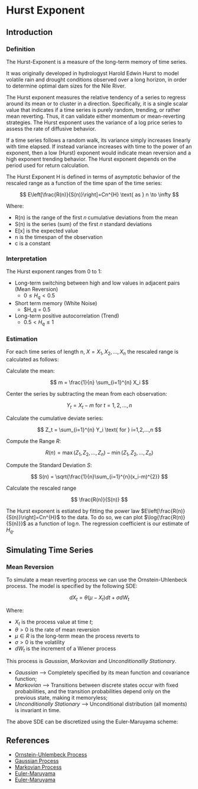 # Hurst Exponent

## Introduction

### Definition

The Hurst-Exponent is a measure of the long-term memory of time series.

It was originally developed in hydrologyst Harold Edwin Hurst to model volatile rain and drought conditions observed over a long horizon, in order to determine optimal dam sizes for the Nile River.

The Hurst exponent measures the relative tendency of a series to regress around its mean or to cluster in a direction. Specifically, it is a single scalar value that indicates if a time series is purely random, trending, or rather mean reverting. 
Thus, it can validate either momentum or mean-reverting strategies. The Hurst exponent uses the variance of a log price series to assess the rate of diffusive behavior.

If a time series follows a random walk, its variance simply increases linearly with time elapsed. If instead variance increases with time to the power of an exponent, then a low (Hurst) exponent would indicate mean reversion and a high exponent trending behavior. 
The Hurst exponent depends on the period used for return calculation.

The Hurst Exponent H is defined in terms of asymptotic behavior of the rescaled range as a function of the time span of the time series:

$$
E\left[\frac{R(n)}{S(n)}\right]=Cn^{H} \text{ as } n \to \infty
$$

Where:
- $\text{R(n)}$  is the range of the first 𝑛 cumulative deviations from the mean
- $\text{S(n)}$ is the series (sum) of the first 𝑛 standard deviations
- $\text{E[x]}$ is the expected value
- $\text{n}$ is the timespan of the observation
- $\text{c}$ is a constant

### Interpretation

The Hurst exponent ranges from 0 to 1:
- Long-term switching between high and low values in adjacent pairs (Mean Reversion)
  - $0 \leq H_q < 0.5$
- Short term memory (White Noise)
  - $H_q = 0.5
- Long-term positive autocorrelation (Trend)
  - $0.5 < H_q \leq 1$

### Estimation

For each time series of length $\text{n}$, $X=X_1, X_2, ..., X_n$ the rescaled range is calculated as follows:

Calculate the mean:

$$
m = \frac{1}{n} \sum_{i=1}^{n} X_i
$$

Center the series by subtracting the mean from each observation:

$$
Y_t = X_t-m \text{ for } t=1,2,...,n
$$

Calculate the cumulative deviate series:

$$
Z_t = \sum_{i=1}^{n} Y_i \text{ for } i=1,2,...,n
$$

Compute the Range $R$:

$$
R(n) = \max{(Z_1,Z_2,...,Z_n)} - \min{(Z_1,Z_2,...,Z_n)}
$$

Compute the Standard Deviation $S$:

$$
S(n) = \sqrt{\frac{1}{n}\sum_{i=1}^{n}(x_i-m)^{2}}
$$

Calculate the rescaled range 

$$
\frac{R(n)}{S(n)}
$$

The Hurst exponent is estiated by fitting the power law $E\left[\frac{R(n)}{S(n)}\right]=Cn^{H}$ to the data. To do so, we can plot $\log{\frac{R(n)}{S(n)}}$ as a function of $\log{n}$.
The regression coefficient is our estimate of $H_q$.

## Simulating Time Series

### Mean Reversion

To simulate a mean reverting process we can use the Ornstein-Uhlenbeck process. The model is specified by the following SDE:

$$
dX_t = \theta(\mu - X_t)dt + \sigma dW_t
$$

Where:
- $X_t$ is the process value at time $t$;
- $\theta > 0$ is the rate of mean reversion
- $\mu \in R$ is the long-term mean the process reverts to
- $\sigma > 0$ is the volatility
- $dW_t$ is the increment of a Wiener process

This process is _Gaussian_, _Markovian_ and _Unconditionallly Stationary_.
- _Gaussian_ --> Completely specified by its mean function and covariance function;
- _Markovian_ --> Transitions between discrete states occur with fixed probabilities, and the transition probabilities depend only on the previous state, making it memoryless;
- _Unconditionally Stationary_ --> Unconditional distribution (all moments) is invariant in time.

The above SDE can be discretized using the Euler-Maruyama scheme:


## References

- [Ornstein-Uhlembeck Process](https://uregina.ca/~kozdron/Teaching/Regina/441Fall14/Notes/L31-32-Nov19.pdf)
- [Gaussian Process](http://www0.cs.ucl.ac.uk/staff/j.shawe-taylor/courses/ATML-1.pdf)
- [Markovian Process](https://www.sciencedirect.com/topics/chemistry/markovian-process#:~:text=A%20Markovian%20process%20is%20defined,Dynamics%20of%20Single%20Molecules%2C%202019)
- [Euler-Maruyama](https://www.sfu.ca/~pft3/days/m3.pdf)
- [Euler-Maruyama](https://www.youtube.com/watch?v=ePDInJYg714&t=1s)
  
